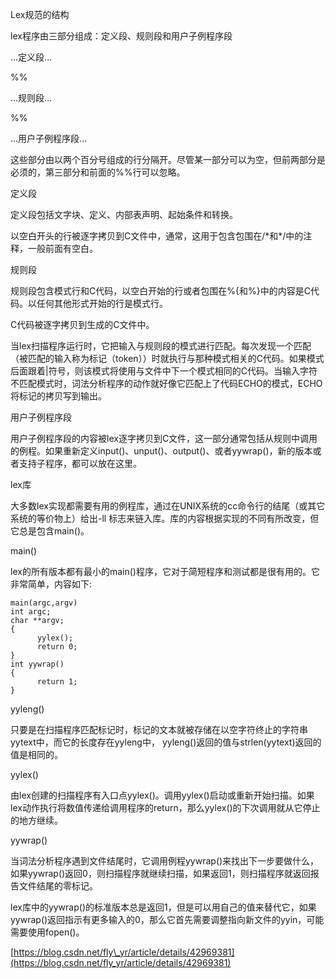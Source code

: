 Lex规范的结构

lex程序由三部分组成：定义段、规则段和用户子例程序段

...定义段...

%%

...规则段...

%%

...用户子例程序段...

这些部分由以两个百分号组成的行分隔开。尽管某一部分可以为空，但前两部分是必须的，第三部分和前面的%%行可以忽略。

定义段

定义段包括文字块、定义、内部表声明、起始条件和转换。

以空白开头的行被逐字拷贝到C文件中，通常，这用于包含包围在/\*和\*/中的注释，一般前面有空白。

规则段

规则段包含模式行和C代码，以空白开始的行或者包围在%{和%}中的内容是C代码。以任何其他形式开始的行是模式行。

C代码被逐字拷贝到生成的C文件中。

当lex扫描程序运行时，它把输入与规则段的模式进行匹配。每次发现一个匹配（被匹配的输入称为标记（token））时就执行与那种模式相关的C代码。如果模式后面跟着\|符号，则该模式将使用与文件中下一个模式相同的C代码。当输入字符不匹配模式时，词法分析程序的动作就好像它匹配上了代码ECHO的模式，ECHO将标记的拷贝写到输出。

用户子例程序段

用户子例程序段的内容被lex逐字拷贝到C文件，这一部分通常包括从规则中调用的例程。如果重新定义input\(\)、unput\(\)、output\(\)、或者yywrap\(\)，新的版本或者支持子程序，都可以放在这里。

lex库

大多数lex实现都需要有用的例程库，通过在UNIX系统的cc命令行的结尾（或其它系统的等价物上）给出-ll 标志来链入库。库的内容根据实现的不同有所改变，但它总是包含main\(\)。

main\(\)

lex的所有版本都有最小的main\(\)程序，它对于简短程序和测试都是很有用的。它非常简单，内容如下:

```
main(argc,argv)
int argc;
char **argv;
{
      yylex();
      return 0;
}
int yywrap()
{
      return 1;
}
```

yyleng\(\)

只要是在扫描程序匹配标记时，标记的文本就被存储在以空字符终止的字符串yytext中，而它的长度存在yyleng中， yyleng\(\)返回的值与strlen\(yytext\)返回的值是相同的。



yylex\(\)

由lex创建的扫描程序有入口点yylex\(\)。调用yylex\(\)启动或重新开始扫描。如果lex动作执行将数值传递给调用程序的return，那么yylex\(\)的下次调用就从它停止的地方继续。



yywrap\(\)

当词法分析程序遇到文件结尾时，它调用例程yywrap\(\)来找出下一步要做什么，如果yywrap\(\)返回0，则扫描程序就继续扫描，如果返回1，则扫描程序就返回报告文件结尾的零标记。



lex库中的yywrap\(\)的标准版本总是返回1，但是可以用自己的值来替代它，如果yywrap\(\)返回指示有更多输入的0，那么它首先需要调整指向新文件的yyin，可能需要使用fopen\(\)。

[https://blog.csdn.net/fly\_yr/article/details/42969381](https://blog.csdn.net/fly_yr/article/details/42969381)

